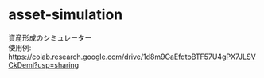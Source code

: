 # asset-simulation
資産形成のシミュレーター  
使用例: https://colab.research.google.com/drive/1d8m9GaEfdtoBTF57U4gPX7JLSVCkDeml?usp=sharing
